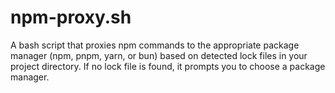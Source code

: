 # npm-proxy.sh

A bash script that proxies npm commands to the appropriate package manager (npm, pnpm, yarn, or bun)
based on detected lock files in your project directory. If no lock file is found, it prompts you to
choose a package manager.
